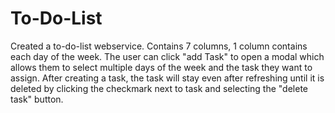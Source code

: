 # To-Do-List

Created a to-do-list webservice. Contains 7 columns, 1 column contains each day of the week. The user can click "add Task" to open a modal which allows them to select multiple days of the week and the task they want to assign. After creating a task, the task will stay even after refreshing until it is deleted by clicking the checkmark next to task and selecting the "delete task" button. 
